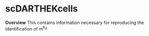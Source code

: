 # scDARTHEKcells

**Overview**
This contains information necessary for reproducing the identification of m<sup>6<sub>A 
